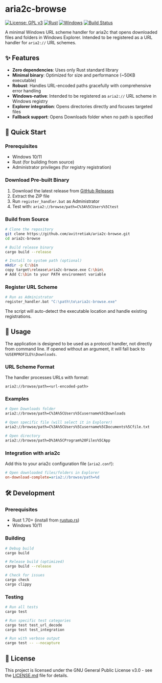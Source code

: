 # aria2c-browse

[![License: GPL v3](https://img.shields.io/badge/License-GPLv3-blue.svg)](https://www.gnu.org/licenses/gpl-3.0)
[![Rust](https://img.shields.io/badge/rust-stable-brightgreen.svg)](https://www.rust-lang.org)
[![Windows](https://img.shields.io/badge/platform-Windows-blue.svg)](https://www.microsoft.com/windows)
[![Build Status](https://github.com/avitretiak/aria2c-browse/workflows/Release/badge.svg)](https://github.com/avitretiak/aria2c-browse/actions)

A minimal Windows URL scheme handler for aria2c that opens downloaded files and folders in Windows Explorer.
Intended to be registered as a URL handler for `aria2://` URL schemes.

## ✨ Features

- **Zero dependencies**: Uses only Rust standard library
- **Minimal binary**: Optimized for size and performance (~50KB executable)
- **Robust**: Handles URL-encoded paths gracefully with comprehensive error handling
- **Windows-native**: Intended to be registered as `aria2://` URL scheme in Windows registry
- **Explorer integration**: Opens directories directly and focuses targeted files
- **Fallback support**: Opens Downloads folder when no path is specified

## 🚀 Quick Start

### Prerequisites
- Windows 10/11
- Rust (for building from source)
- Administrator privileges (for registry registration)

### Download Pre-built Binary
1. Download the latest release from [GitHub Releases](https://github.com/avitretiak/aria2c-browse/releases)
2. Extract the ZIP file
3. Run `register_handler.bat` as Administrator
4. Test with: `aria2://browse/path=C%3A%5CUsers%5Ctest`

### Build from Source
```bash
# Clone the repository
git clone https://github.com/avitretiak/aria2c-browse.git
cd aria2c-browse

# Build release binary
cargo build --release

# Install to system path (optional)
mkdir -p C:\bin
copy target\release\aria2c-browse.exe C:\bin\
# Add C:\bin to your PATH environment variable
```

### Register URL Scheme
```bash
# Run as Administrator
register_handler.bat "C:\path\to\aria2c-browse.exe"
```

The script will auto-detect the executable location and handle existing registrations.

## 📖 Usage

The application is designed to be used as a protocol handler, not directly from command line. If opened without an argument, it will fall back to `%USERPROFILE%\Downloads`.

### URL Scheme Format
The handler processes URLs with format:
```
aria2://browse/path=<url-encoded-path>
```

### Examples
```bash
# Open Downloads folder
aria2://browse/path=C%3A%5CUsers%5Cusername%5CDownloads

# Open specific file (will select it in Explorer)
aria2://browse/path=C%3A%5CUsers%5Cusername%5CDocuments%5Cfile.txt

# Open directory
aria2://browse/path=D%3A%5CProgram%20Files%5CApp
```

### Integration with aria2c
Add this to your aria2c configuration file (`aria2.conf`):
```ini
# Open downloaded files/folders in Explorer
on-download-complete=aria2://browse/path=%d
```

## 🛠️ Development

### Prerequisites
- Rust 1.70+ (install from [rustup.rs](https://rustup.rs/))
- Windows 10/11

### Building
```bash
# Debug build
cargo build

# Release build (optimized)
cargo build --release

# Check for issues
cargo check
cargo clippy
```

### Testing
```bash
# Run all tests
cargo test

# Run specific test categories
cargo test test_url_decode
cargo test test_integration

# Run with verbose output
cargo test -- --nocapture
```

## 📄 License

This project is licensed under the GNU General Public License v3.0 - see the [LICENSE.md](LICENSE.md) file for details.